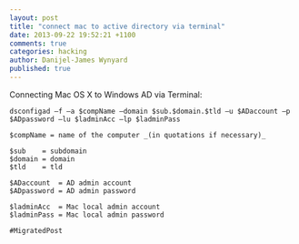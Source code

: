 ```yaml
---
layout: post
title: "connect mac to active directory via terminal"
date: 2013-09-22 19:52:21 +1100
comments: true
categories: hacking
author: Danijel-James Wynyard
published: true
---
```

Connecting Mac OS X to Windows AD via Terminal: 

    dsconfigad –f –a $compName –domain $sub.$domain.$tld –u $ADaccount –p $ADpassword –lu $ladminAcc –lp $ladminPass

    $compName = name of the computer _(in quotations if necessary)_

    $sub    = subdomain
    $domain = domain
    $tld    = tld

    $ADaccount  = AD admin account
    $ADpassword = AD admin password

    $ladminAcc  = Mac local admin account
    $ladminPass = Mac local admin password

`#MigratedPost`
